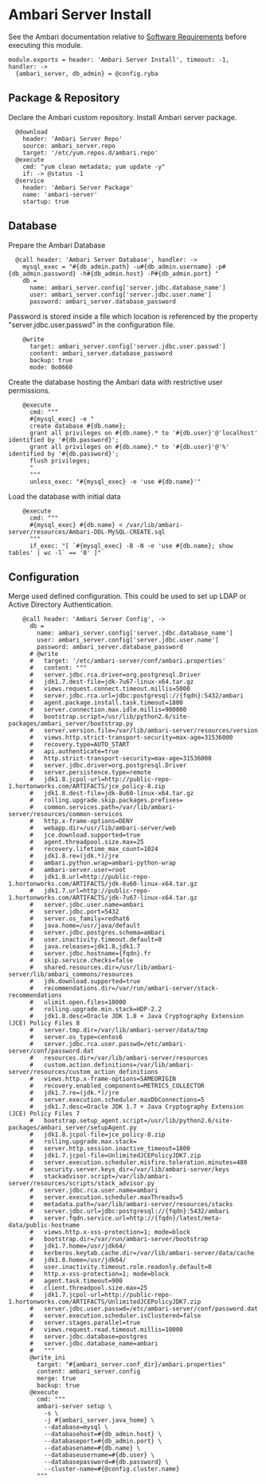 
# Ambari Server Install

See the Ambari documentation relative to [Software Requirements][sr] before
executing this module.

    module.exports = header: 'Ambari Server Install', timeout: -1, handler: ->
      {ambari_server, db_admin} = @config.ryba

## Package & Repository

Declare the Ambari custom repository.
Install Ambari server package.

      @download
        header: 'Ambari Server Repo'
        source: ambari_server.repo
        target: '/etc/yum.repos.d/ambari.repo'
      @execute
        cmd: "yum clean metadata; yum update -y"
        if: -> @status -1
      @service
        header: 'Ambari Server Package'
        name: 'ambari-server'
        startup: true

## Database

Prepare the Ambari Database

      @call header: 'Ambari Server Database', handler: ->
        mysql_exec = "#{db_admin.path} -u#{db_admin.username} -p#{db_admin.password} -h#{db_admin.host} -P#{db_admin.port} "
        db =
          name: ambari_server.config['server.jdbc.database_name']
          user: ambari_server.config['server.jdbc.user.name']
          password: ambari_server.database_password

Password is stored inside a file which location is referenced by the property
"server.jdbc.user.passwd" in the configuration file.

        @write
          target: ambari_server.config['server.jdbc.user.passwd']
          content: ambari_server.database_password
          backup: true
          mode: 0o0660

Create the database hosting the Ambari data with restrictive user permissions.

        @execute
          cmd: """
          #{mysql_exec} -e "
          create database #{db.name};
          grant all privileges on #{db.name}.* to '#{db.user}'@'localhost' identified by '#{db.password}';
          grant all privileges on #{db.name}.* to '#{db.user}'@'%' identified by '#{db.password}';
          flush privileges;
          "
          """
          unless_exec: "#{mysql_exec} -e 'use #{db.name}'"

Load the database with initial data

        @execute
          cmd: """
          #{mysql_exec} #{db.name} < /var/lib/ambari-server/resources/Ambari-DDL-MySQL-CREATE.sql
          """
          if_exec: "[ `#{mysql_exec} -B -N -e 'use #{db.name}; show tables' | wc -l` == '0' ]"

## Configuration

Merge used defined configuration. This could be used to set up 
LDAP or Active Directory Authentication.

        @call header: 'Ambari Server Config', ->
          db =
            name: ambari_server.config['server.jdbc.database_name']
            user: ambari_server.config['server.jdbc.user.name']
            password: ambari_server.database_password
          # @write
          #   target: '/etc/ambari-server/conf/ambari.properties'
          #   content: """
          #   server.jdbc.rca.driver=org.postgresql.Driver
          #   jdk1.7.dest-file=jdk-7u67-linux-x64.tar.gz
          #   views.request.connect.timeout.millis=5000
          #   server.jdbc.rca.url=jdbc:postgresql://{fqdn}:5432/ambari
          #   agent.package.install.task.timeout=1800
          #   server.connection.max.idle.millis=900000
          #   bootstrap.script=/usr/lib/python2.6/site-packages/ambari_server/bootstrap.py
          #   server.version.file=/var/lib/ambari-server/resources/version
          #   views.http.strict-transport-security=max-age=31536000
          #   recovery.type=AUTO_START
          #   api.authenticate=true
          #   http.strict-transport-security=max-age=31536000
          #   server.jdbc.driver=org.postgresql.Driver
          #   server.persistence.type=remote
          #   jdk1.8.jcpol-url=http://public-repo-1.hortonworks.com/ARTIFACTS/jce_policy-8.zip
          #   jdk1.8.dest-file=jdk-8u60-linux-x64.tar.gz
          #   rolling.upgrade.skip.packages.prefixes=
          #   common.services.path=/var/lib/ambari-server/resources/common-services
          #   http.x-frame-options=DENY
          #   webapp.dir=/usr/lib/ambari-server/web
          #   jce.download.supported=true
          #   agent.threadpool.size.max=25
          #   recovery.lifetime_max_count=1024
          #   jdk1.8.re=(jdk.*)/jre
          #   ambari.python.wrap=ambari-python-wrap
          #   ambari-server.user=root
          #   jdk1.8.url=http://public-repo-1.hortonworks.com/ARTIFACTS/jdk-8u60-linux-x64.tar.gz
          #   jdk1.7.url=http://public-repo-1.hortonworks.com/ARTIFACTS/jdk-7u67-linux-x64.tar.gz
          #   server.jdbc.user.name=ambari
          #   server.jdbc.port=5432
          #   server.os_family=redhat6
          #   java.home=/usr/java/default
          #   server.jdbc.postgres.schema=ambari
          #   user.inactivity.timeout.default=0
          #   java.releases=jdk1.8,jdk1.7
          #   server.jdbc.hostname={fqdn}.fr
          #   skip.service.checks=false
          #   shared.resources.dir=/usr/lib/ambari-server/lib/ambari_commons/resources
          #   jdk.download.supported=true
          #   recommendations.dir=/var/run/ambari-server/stack-recommendations
          #   ulimit.open.files=10000
          #   rolling.upgrade.min.stack=HDP-2.2
          #   jdk1.8.desc=Oracle JDK 1.8 + Java Cryptography Extension (JCE) Policy Files 8
          #   server.tmp.dir=/var/lib/ambari-server/data/tmp
          #   server.os_type=centos6
          #   server.jdbc.rca.user.passwd=/etc/ambari-server/conf/password.dat
          #   resources.dir=/var/lib/ambari-server/resources
          #   custom.action.definitions=/var/lib/ambari-server/resources/custom_action_definitions
          #   views.http.x-frame-options=SAMEORIGIN
          #   recovery.enabled_components=METRICS_COLLECTOR
          #   jdk1.7.re=(jdk.*)/jre
          #   server.execution.scheduler.maxDbConnections=5
          #   jdk1.7.desc=Oracle JDK 1.7 + Java Cryptography Extension (JCE) Policy Files 7
          #   bootstrap.setup_agent.script=/usr/lib/python2.6/site-packages/ambari_server/setupAgent.py
          #   jdk1.8.jcpol-file=jce_policy-8.zip
          #   rolling.upgrade.max.stack=
          #   server.http.session.inactive_timeout=1800
          #   jdk1.7.jcpol-file=UnlimitedJCEPolicyJDK7.zip
          #   server.execution.scheduler.misfire.toleration.minutes=480
          #   security.server.keys_dir=/var/lib/ambari-server/keys
          #   stackadvisor.script=/var/lib/ambari-server/resources/scripts/stack_advisor.py
          #   server.jdbc.rca.user.name=ambari
          #   server.execution.scheduler.maxThreads=5
          #   metadata.path=/var/lib/ambari-server/resources/stacks
          #   server.jdbc.url=jdbc:postgresql://{fqdn}:5432/ambari
          #   server.fqdn.service.url=http://{fqdn}/latest/meta-data/public-hostname
          #   views.http.x-xss-protection=1; mode=block
          #   bootstrap.dir=/var/run/ambari-server/bootstrap
          #   jdk1.7.home=/usr/jdk64/
          #   kerberos.keytab.cache.dir=/var/lib/ambari-server/data/cache
          #   jdk1.8.home=/usr/jdk64/
          #   user.inactivity.timeout.role.readonly.default=0
          #   http.x-xss-protection=1; mode=block
          #   agent.task.timeout=900
          #   client.threadpool.size.max=25
          #   jdk1.7.jcpol-url=http://public-repo-1.hortonworks.com/ARTIFACTS/UnlimitedJCEPolicyJDK7.zip
          #   server.jdbc.user.passwd=/etc/ambari-server/conf/password.dat
          #   server.execution.scheduler.isClustered=false
          #   server.stages.parallel=true
          #   views.request.read.timeout.millis=10000
          #   server.jdbc.database=postgres
          #   server.jdbc.database_name=ambari
          #   """
          @write_ini
            target: "#{ambari_server.conf_dir}/ambari.properties"
            content: ambari_server.config
            merge: true
            backup: true
          @execute
            cmd: """
            ambari-server setup \
              -s \
              -j #{ambari_server.java_home} \
              --database=mysql \
              --databasehost=#{db_admin.host} \
              --databaseport=#{db_admin.port} \
              --databasename=#{db.name} \
              --databaseusername=#{db.user} \
              --databasepassword=#{db.password} \
              --cluster-name=#{@config.cluster.name}
            """

[sr]: http://docs.hortonworks.com/HDPDocuments/Ambari-2.2.2.0/bk_Installing_HDP_AMB/content/_meet_minimum_system_requirements.html
